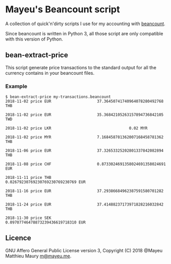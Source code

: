 # Mayeu's Beancount script

A collection of quick'n'dirty scripts I use for my accounting with
[beancount][b].

Since beancount is written in Python 3, all those script are only compatible
with this version of Python.

[b]: http://furius.ca/beancount/

## bean-extract-price

This script generate price transactions to the standard output for all the
currency contains in your beancount files.

### Example

    $ bean-extract-price my-transactions.beancount
    2018-11-02 price EUR                    37.36450741740964078280492768 THB
    
    2018-11-02 price EUR                    35.36842105263157894736842105 TWD
    
    2018-11-02 price LKR                                  0.02 MYR
    
    2018-11-02 price MYR                    7.168458781362007168458781362 THB
    
    2018-11-06 price EUR                    37.32653325202801337842082894 THB
    
    2018-11-08 price CHF                    0.8733024691358024691358024691 EUR
    
    2018-11-11 price THB                    0.02679230769230769230769230769 EUR
    
    2018-11-16 price EUR                    37.29386684962387591580701282 THB
    
    2018-11-24 price EUR                    37.41488237173971828216032842 THB
    
    2018-11-30 price SEK                    0.09707746478873239436619718310 EUR

## Licence

GNU Affero General Public License version 3, Copyright (C) 2018  @Mayeu
Matthieu Maury <m@mayeu.me>.

